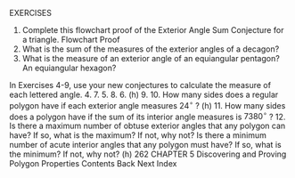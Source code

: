 EXERCISES
1. Complete this flowchart proof of the Exterior Angle Sum Conjecture for a triangle.
Flowchart Proof
2. What is the sum of the measures of the exterior angles of a decagon?
3. What is the measure of an exterior angle of an equiangular pentagon? An equiangular hexagon?

In Exercises 4-9, use your new conjectures to calculate the measure of each lettered angle.
4.
7.
5.
8.
6. (h)
9.
10. How many sides does a regular polygon have if each exterior angle measures $24^{\circ}$ ? (h)
11. How many sides does a polygon have if the sum of its interior angle measures is $7380^{\circ}$ ?
12. Is there a maximum number of obtuse exterior angles that any polygon can have? If so, what is the maximum? If not, why not? Is there a minimum number of acute interior angles that any polygon must have? If so, what is the minimum? If not, why not? (h)
262
CHAPTER 5 Discovering and Proving Polygon Properties
Contents
Back
Next
Index